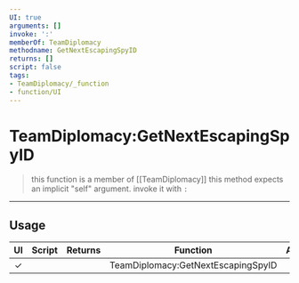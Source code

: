 ```yaml
---
UI: true
arguments: []
invoke: ':'
memberOf: TeamDiplomacy
methodname: GetNextEscapingSpyID
returns: []
script: false
tags:
- TeamDiplomacy/_function
- function/UI
---
```

# TeamDiplomacy:GetNextEscapingSpyID
> this function is a member of [[TeamDiplomacy]]
> this method expects an implicit "self" argument. invoke it with `:`
-----
## Usage
|  UI | Script | Returns | Function | Arguments |
|:---:|:------:|-------:|:--------:|:---------|
|✓| ||TeamDiplomacy:GetNextEscapingSpyID||
